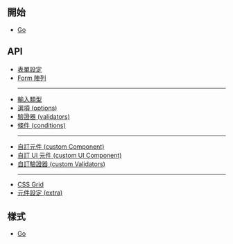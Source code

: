 ## 開始

- [Go](../v1/getting-started/getting-started_en.md)

## API

- [表單設定](../v1/api/api-form-config/api-form-config_zh-TW.md)
- [Form 陣列](../v1/api/api-form-array/api-form-array_en.md)
  <hr>
- [輸入類型](../v1/api/api-input-type/api-input-type_zh-TW.md)
- [選項 (options)](../v1/api/api-options/api-options_zh-TW.md)
- [驗證器 (validators)](../v1/api/api-validators/api-validators_zh-TW.md)
- [條件 (conditions)](../v1/api/api-conditions/api-conditions_zh-TW.md)
  <hr>
- [自訂元件 (custom Component)](../v1/api/api-custom-component/api-custom-component_zh-TW.md)
- [自訂 UI 元件 (custom UI Component)](../v1/api/api-custom-ui-component/api-custom-ui-component_zh-TW.md)
- [自訂驗證器 (custom Validators)](../v1/api/api-validators/api-validators_zh-TW.md)
  <hr>
- [CSS Grid](../v1/api/api-css-grid/api-css-grid_en.md)
- [元件設定 (extra)](../v1/api/api-extra/api-extra_zh-TW.md)

## 樣式

- [Go](../v1/styling/styling_en.md)
